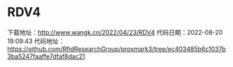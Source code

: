 # RDV4
下载地址：http://www.wangk.cn/2022/04/23/RDV4
代码日期：2022-08-20 19:09:43
代码地址：https://github.com/RfidResearchGroup/proxmark3/tree/ec403485b6c1037b3ba5247faaffe7dfaf8dac21
